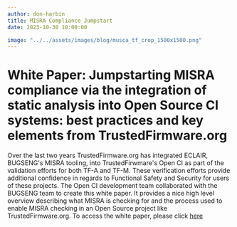 ```yaml
---
author: don-harbin
title: MISRA Compliance Jumpstart
date: 2023-10-30 10:00:00

image: "../../assets/images/blog/musca_tf_crop_1500x1500.png"
---
```


# **White Paper: Jumpstarting MISRA compliance via the integration of static analysis into Open Source CI systems: best practices and key elements from TrustedFirmware.org**

Over the last two years TrustedFirmware.org has integrated ECLAIR, BUGSENG's MISRA tooling, into TrustedFirwmare's Open CI as part of the validation efforts for both TF-A and TF-M. These verification efforts provide additional confidence in regards to Functional Safety and Security for users of these projects.  The Open CI development team collaborated with the BUGSENG team to create this white paper. It provides a nice high level overview describing what MISRA is checking for and the process used to enable MISRA checking in an Open Source project like TrustedFirmware.org.
To access the white paper, please click [here](/docs/MISRA%20Bugseng-TrustedFirmware-Jumpstart.pdf)
